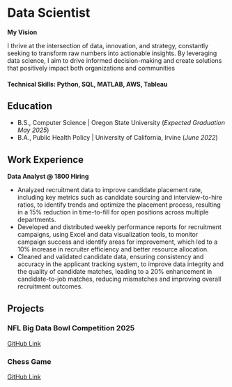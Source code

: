# Data Scientist 

**My Vision**

I thrive at the intersection of data, innovation, and strategy, constantly seeking to transform raw numbers into actionable insights. By leveraging data science, I aim to drive informed decision-making and create solutions that positively impact both organizations and communities

#### Technical Skills: Python, SQL, MATLAB, AWS, Tableau

## Education
- B.S., Computer Science | Oregon State University (_Expected Graduation May 2025_)
- B.A., Public Health Policy | University of California, Irvine (_June 2022_)

## Work Experience 
**Data Analyst @ 1800 Hiring** 
- Analyzed recruitment data to improve candidate placement rate, including key metrics such as candidate sourcing and interview-to-hire ratios, to identify trends and optimize the placement process, resulting in a 15% reduction in time-to-fill for open positions across multiple departments.
- Developed and distributed weekly performance reports for recruitment campaigns, using Excel and data visualization tools, to monitor campaign success and identify areas for improvement, which led to a 10% increase in recruiter efficiency and better resource allocation.
- Cleaned and validated candidate data, ensuring consistency and accuracy in the applicant tracking system, to improve data integrity and the quality of candidate matches, leading to a 20% enhancement in candidate-to-job matches, reducing mismatches and improving overall recruitment outcomes.

## Projects
### NFL Big Data Bowl Competition 2025
[GitHub Link](#)

### Chess Game
[GitHub Link](#)
